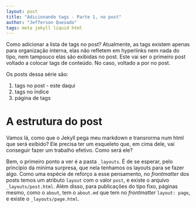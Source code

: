 ```yaml
---
layout: post
title: "Adicionando tags - Parte 1, no post"
author: "Jefferson Quesado"
tags: meta jekyll liquid html
---
```


Como adicionar a lista de tags no post? Atualmente, 
as tags existem apenas para organização interna, elas
não refletem em hyperlinks nem nada do tipo, nem
tampouco elas são exibidas no post. Este vai ser o
primeiro post voltado a colocar tags de conteúdo. No
caso, voltado a por no post.

Os posts dessa série são:

1. tags no post - este daqui
2. tags no índice
3. página de tags

# A estrutura do post

Vamos lá, como que o Jekyll pega meu markdown e
transrorma num html que será exibido? Ele precisa
ter um esqueleto que, em cima dele, vai conseguir
fazer um trabalho efetivo. Como será ele?

Bem, o primeiro ponto a ver é a pasta `_layouts`.
É de se esperar, pelo princípio da mínima surpresa,
que nela tenhamos os layouts para se fazer algo. Como
uma espécie de reforço a esse pensamento, no
_frontmatter_ dos posts temos um atributo `layout`
com o valor `post`, e existe o arquivo
`_layouts/post.html`. Além disso, para publicações
do tipo fixo, páginas mesmo, como o `about`, tem o
`about.md` que tem no _frontmatter_ `layout: page`,
e existe o `_layouts/page.html`.